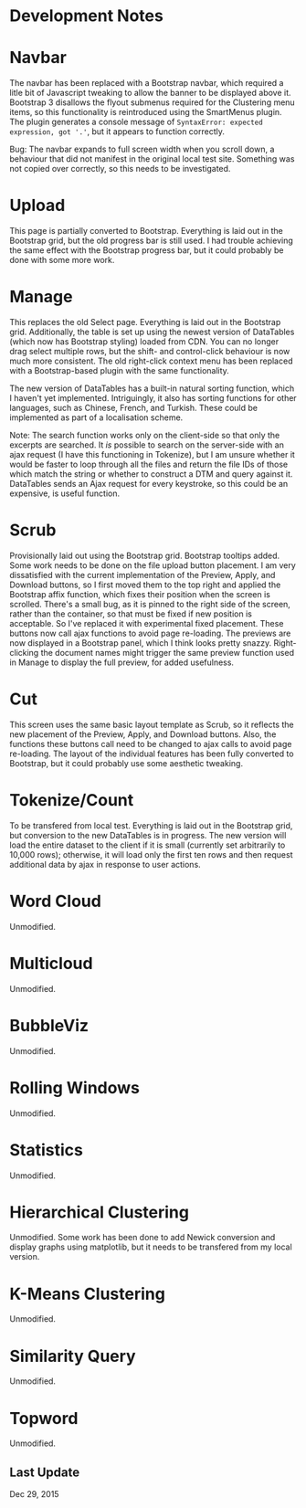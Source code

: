 # Development Notes
# Navbar
The navbar has been replaced with a Bootstrap navbar, which required a litle bit of Javascript tweaking to allow the banner to be displayed above it. Bootstrap 3 disallows the flyout submenus required for the Clustering menu items, so this functionality is reintroduced using the SmartMenus plugin. The plugin generates a console message of `SyntaxError: expected expression, got '.'`, but it appears to function correctly.

Bug: The navbar expands to full screen width when you scroll down, a behaviour that did not manifest in the original local test site. Something was not copied over correctly, so this needs to be investigated. 

# Upload
This page is partially converted to Bootstrap. Everything is laid out in the Bootstrap grid, but the old progress bar is still used. I had trouble achieving the same effect with the Bootstrap progress bar, but it could probably be done with some more work.

# Manage
This replaces the old Select page. Everything is laid out in the Bootstrap grid. Additionally, the table is set up using the newest version of DataTables (which now has Bootstrap styling) loaded from CDN. You can no longer drag select multiple rows, but the shift- and control-click behaviour is now much more consistent. The old right-click context menu has been replaced with a Bootstrap-based plugin with the same functionality.

The new version of DataTables has a built-in natural sorting function, which I haven't yet implemented. Intriguingly, it also has sorting functions for other languages, such as Chinese, French, and Turkish. These could be implemented as part of a localisation scheme.

Note: The search function works only on the client-side so that only the excerpts are searched. It _is_ possible to search on the server-side with an ajax request (I have this functioning in Tokenize), but I am unsure whether it would be faster to loop through all the files and return the file IDs of those which match the string or whether to construct a DTM and query against it. DataTables sends an Ajax request for every keystroke, so this could be an expensive, is useful function.

# Scrub
Provisionally laid out using the Bootstrap grid. Bootstrap tooltips added. Some work needs to be done on the file upload button placement. I am very dissatisfied with the current implementation of the Preview, Apply, and Download buttons, so I first moved them to the top right and applied the Bootstrap affix function, which fixes their position when the screen is scrolled. There's a small bug, as it is pinned to the right side of the screen, rather than the container, so that must be fixed if new position is acceptable. So I've replaced it with experimental fixed placement. These buttons now call ajax functions to avoid page re-loading. The previews are now displayed in a Bootstrap panel, which I think looks pretty snazzy. Right-clicking the document names might trigger the same preview function used in Manage to display the full preview, for added usefulness.

# Cut
This screen uses the same basic layout template as Scrub, so it reflects the new placement of the Preview, Apply, and Download buttons. Also, the functions these buttons call need to be changed to ajax calls to avoid page re-loading. The layout of the individual features has been fully converted to Bootstrap, but it could probably use some aesthetic tweaking.

# Tokenize/Count
To be transfered from local test. Everything is laid out in the Bootstrap grid, but conversion to the new DataTables is in progress. The new version will load the entire dataset to the client if it is small (currently set arbitrarily to 10,000 rows); otherwise, it will load only the first ten rows and then request additional data by ajax in response to user actions.

# Word Cloud
Unmodified.

# Multicloud
Unmodified.

# BubbleViz
Unmodified.

# Rolling Windows
Unmodified.

# Statistics
Unmodified.

# Hierarchical Clustering
Unmodified. Some work has been done to add Newick conversion and display graphs using matplotlib, but it needs to be transfered from my local version.

# K-Means Clustering
Unmodified.

# Similarity Query
Unmodified.

# Topword
Unmodified.

## Last Update
Dec 29, 2015